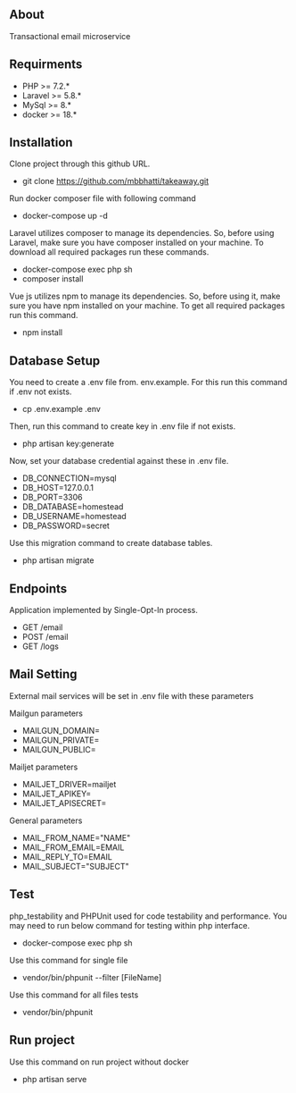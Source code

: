 ## About
Transactional email microservice

## Requirments
- PHP >= 7.2.*
- Laravel >= 5.8.*
- MySql >= 8.*
- docker >= 18.*

## Installation 
Clone project through this github URL.
- git clone https://github.com/mbbhatti/takeaway.git

Run docker composer file with following command
- docker-compose up -d

Laravel utilizes composer to manage its dependencies. So, before using Laravel, make sure you have composer installed on your machine. To download all required packages run these commands.
- docker-compose exec php sh
- composer install

Vue js utilizes npm to manage its dependencies. So, before using it, make sure you have npm installed on your machine. To get all required packages run this command.
- npm install

## Database Setup
You need to create a .env file from. env.example. For this run this command if .env not exists.
-  cp .env.example .env

Then, run this command to create key in .env file if not exists.
- php artisan key:generate

Now, set your database credential against these in .env file.

- DB_CONNECTION=mysql
- DB_HOST=127.0.0.1
- DB_PORT=3306
- DB_DATABASE=homestead
- DB_USERNAME=homestead
- DB_PASSWORD=secret

Use this migration command to create database tables.
- php artisan migrate

## Endpoints
Application implemented by Single-Opt-In process.

- GET /email
- POST /email
- GET /logs

## Mail Setting
External mail services will be set in .env file with these parameters

Mailgun parameters 
- MAILGUN_DOMAIN=
- MAILGUN_PRIVATE=
- MAILGUN_PUBLIC=

Mailjet parameters 
- MAILJET_DRIVER=mailjet
- MAILJET_APIKEY=
- MAILJET_APISECRET=

General parameters
- MAIL_FROM_NAME="NAME"
- MAIL_FROM_EMAIL=EMAIL
- MAIL_REPLY_TO=EMAIL
- MAIL_SUBJECT="SUBJECT"

## Test
php_testability and PHPUnit used for code testability and performance. You may need to run below command for testing within php interface.
- docker-compose exec php sh

Use this command for single file
- vendor/bin/phpunit --filter [FileName]

Use this command for all files tests
- vendor/bin/phpunit

## Run project
Use this command on run project without docker
- php artisan serve